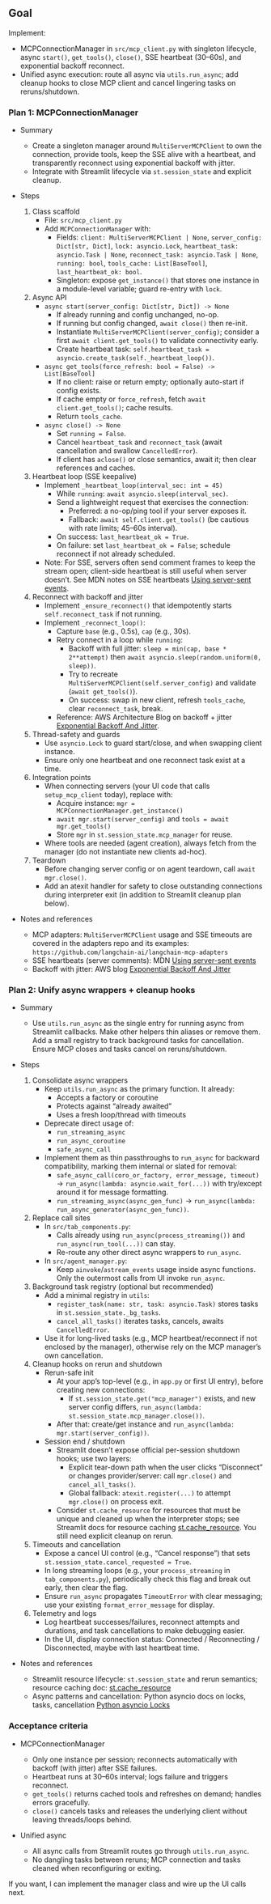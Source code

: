 ## Goal
Implement:
- MCPConnectionManager in `src/mcp_client.py` with singleton lifecycle, async `start()`, `get_tools()`, `close()`, SSE heartbeat (30–60s), and exponential backoff reconnect.
- Unified async execution: route all async via `utils.run_async`; add cleanup hooks to close MCP client and cancel lingering tasks on reruns/shutdown.

### Plan 1: MCPConnectionManager

- Summary
  - Create a singleton manager around `MultiServerMCPClient` to own the connection, provide tools, keep the SSE alive with a heartbeat, and transparently reconnect using exponential backoff with jitter.
  - Integrate with Streamlit lifecycle via `st.session_state` and explicit cleanup.

- Steps
  1. Class scaffold
     - File: `src/mcp_client.py`
     - Add `MCPConnectionManager` with:
       - Fields: `client: MultiServerMCPClient | None`, `server_config: Dict[str, Dict]`, `lock: asyncio.Lock`, `heartbeat_task: asyncio.Task | None`, `reconnect_task: asyncio.Task | None`, `running: bool`, `tools_cache: List[BaseTool]`, `last_heartbeat_ok: bool`.
       - Singleton: expose `get_instance()` that stores one instance in a module-level variable; guard re-entry with `lock`.
  2. Async API
     - `async start(server_config: Dict[str, Dict]) -> None`
       - If already running and config unchanged, no-op.
       - If running but config changed, `await close()` then re-init.
       - Instantiate `MultiServerMCPClient(server_config)`; consider a first `await client.get_tools()` to validate connectivity early.
       - Create heartbeat task: `self.heartbeat_task = asyncio.create_task(self._heartbeat_loop())`.
     - `async get_tools(force_refresh: bool = False) -> List[BaseTool]`
       - If no client: raise or return empty; optionally auto-start if config exists.
       - If cache empty or `force_refresh`, fetch `await client.get_tools()`; cache results.
       - Return `tools_cache`.
     - `async close() -> None`
       - Set `running = False`.
       - Cancel `heartbeat_task` and `reconnect_task` (await cancellation and swallow `CancelledError`).
       - If client has `aclose()` or close semantics, await it; then clear references and caches.
  3. Heartbeat loop (SSE keepalive)
     - Implement `_heartbeat_loop(interval_sec: int = 45)`
       - While `running`: `await asyncio.sleep(interval_sec)`.
       - Send a lightweight request that exercises the connection:
         - Preferred: a no-op/ping tool if your server exposes it.
         - Fallback: `await self.client.get_tools()` (be cautious with rate limits; 45–60s interval).
       - On success: `last_heartbeat_ok = True`.
       - On failure: set `last_heartbeat_ok = False`; schedule reconnect if not already scheduled.
     - Note: For SSE, servers often send comment frames to keep the stream open; client-side heartbeat is still useful when server doesn’t. See MDN notes on SSE heartbeats [Using server-sent events](https://developer.mozilla.org/en-US/docs/Web/API/Server-sent_events/Using_server-sent_events).
  4. Reconnect with backoff and jitter
     - Implement `_ensure_reconnect()` that idempotently starts `self.reconnect_task` if not running.
     - Implement `_reconnect_loop()`:
       - Capture `base` (e.g., 0.5s), `cap` (e.g., 30s).
       - Retry connect in a loop while `running`:
         - Backoff with full jitter: `sleep = min(cap, base * 2**attempt)` then `await asyncio.sleep(random.uniform(0, sleep))`.
         - Try to recreate `MultiServerMCPClient(self.server_config)` and validate (`await get_tools()`).
         - On success: swap in new client, refresh `tools_cache`, clear `reconnect_task`, break.
       - Reference: AWS Architecture Blog on backoff + jitter [Exponential Backoff And Jitter](https://aws.amazon.com/blogs/architecture/exponential-backoff-and-jitter/).
  5. Thread-safety and guards
     - Use `asyncio.Lock` to guard start/close, and when swapping client instance.
     - Ensure only one heartbeat and one reconnect task exist at a time.
  6. Integration points
     - When connecting servers (your UI code that calls `setup_mcp_client` today), replace with:
       - Acquire instance: `mgr = MCPConnectionManager.get_instance()`
       - `await mgr.start(server_config)` and `tools = await mgr.get_tools()`
       - Store `mgr` in `st.session_state.mcp_manager` for reuse.
     - Where tools are needed (agent creation), always fetch from the manager (do not instantiate new clients ad-hoc).
  7. Teardown
     - Before changing server config or on agent teardown, call `await mgr.close()`.
     - Add an atexit handler for safety to close outstanding connections during interpreter exit (in addition to Streamlit cleanup plan below).

- Notes and references
  - MCP adapters: `MultiServerMCPClient` usage and SSE timeouts are covered in the adapters repo and its examples: `https://github.com/langchain-ai/langchain-mcp-adapters`
  - SSE heartbeats (server comments): MDN [Using server-sent events](https://developer.mozilla.org/en-US/docs/Web/API/Server-sent_events/Using_server-sent_events)
  - Backoff with jitter: AWS blog [Exponential Backoff And Jitter](https://aws.amazon.com/blogs/architecture/exponential-backoff-and-jitter/)

### Plan 2: Unify async wrappers + cleanup hooks

- Summary
  - Use `utils.run_async` as the single entry for running async from Streamlit callbacks. Make other helpers thin aliases or remove them. Add a small registry to track background tasks for cancellation. Ensure MCP closes and tasks cancel on reruns/shutdown.

- Steps
  1. Consolidate async wrappers
     - Keep `utils.run_async` as the primary function. It already:
       - Accepts a factory or coroutine
       - Protects against “already awaited”
       - Uses a fresh loop/thread with timeouts
     - Deprecate direct usage of:
       - `run_streaming_async`
       - `run_async_coroutine`
       - `safe_async_call`
     - Implement them as thin passthroughs to `run_async` for backward compatibility, marking them internal or slated for removal:
       - `safe_async_call(coro_or_factory, error_message, timeout)` → `run_async(lambda: asyncio.wait_for(...))` with try/except around it for message formatting.
       - `run_streaming_async(async_gen_func)` → `run_async(lambda: run_async_generator(async_gen_func))`.
  2. Replace call sites
     - In `src/tab_components.py`:
       - Calls already using `run_async(process_streaming())` and `run_async(run_tool(...))` can stay.
       - Re-route any other direct async wrappers to `run_async`.
     - In `src/agent_manager.py`:
       - Keep `ainvoke`/`astream_events` usage inside async functions. Only the outermost calls from UI invoke `run_async`.
  3. Background task registry (optional but recommended)
     - Add a minimal registry in `utils`:
       - `register_task(name: str, task: asyncio.Task)` stores tasks in `st.session_state._bg_tasks`.
       - `cancel_all_tasks()` iterates tasks, cancels, awaits `CancelledError`.
     - Use it for long-lived tasks (e.g., MCP heartbeat/reconnect if not enclosed by the manager), otherwise rely on the MCP manager’s own cancellation.
  4. Cleanup hooks on rerun and shutdown
     - Rerun-safe init
       - At your app’s top-level (e.g., in `app.py` or first UI entry), before creating new connections:
         - If `st.session_state.get("mcp_manager")` exists, and new server config differs, `run_async(lambda: st.session_state.mcp_manager.close())`.
       - After that: create/get instance and `run_async(lambda: mgr.start(server_config))`.
     - Session end / shutdown
       - Streamlit doesn’t expose official per-session shutdown hooks; use two layers:
         - Explicit tear-down path when the user clicks “Disconnect” or changes provider/server: call `mgr.close()` and `cancel_all_tasks()`.
         - Global fallback: `atexit.register(...)` to attempt `mgr.close()` on process exit.
       - Consider `st.cache_resource` for resources that must be unique and cleaned up when the interpreter stops; see Streamlit docs for resource caching [st.cache_resource](https://docs.streamlit.io/develop/api-reference/caching/st.cache_resource). You still need explicit cleanup on rerun.
  5. Timeouts and cancellation
     - Expose a cancel UI control (e.g., “Cancel response”) that sets `st.session_state.cancel_requested = True`.
     - In long streaming loops (e.g., your `process_streaming` in `tab_components.py`), periodically check this flag and break out early, then clear the flag.
     - Ensure `run_async` propagates `TimeoutError` with clear messaging; use your existing `format_error_message` for display.
  6. Telemetry and logs
     - Log heartbeat successes/failures, reconnect attempts and durations, and task cancellations to make debugging easier.
     - In the UI, display connection status: Connected / Reconnecting / Disconnected, maybe with last heartbeat time.

- Notes and references
  - Streamlit resource lifecycle: `st.session_state` and rerun semantics; resource caching doc: [st.cache_resource](https://docs.streamlit.io/develop/api-reference/caching/st.cache_resource)
  - Async patterns and cancellation: Python asyncio docs on locks, tasks, cancellation [Python asyncio Locks](https://docs.python.org/3/library/asyncio-sync.html#locks)

### Acceptance criteria

- MCPConnectionManager
  - Only one instance per session; reconnects automatically with backoff (with jitter) after SSE failures.
  - Heartbeat runs at 30–60s interval; logs failure and triggers reconnect.
  - `get_tools()` returns cached tools and refreshes on demand; handles errors gracefully.
  - `close()` cancels tasks and releases the underlying client without leaving threads/loops behind.

- Unified async
  - All async calls from Streamlit routes go through `utils.run_async`.
  - No dangling tasks between reruns; MCP connection and tasks cleaned when reconfiguring or exiting.

If you want, I can implement the manager class and wire up the UI calls next.